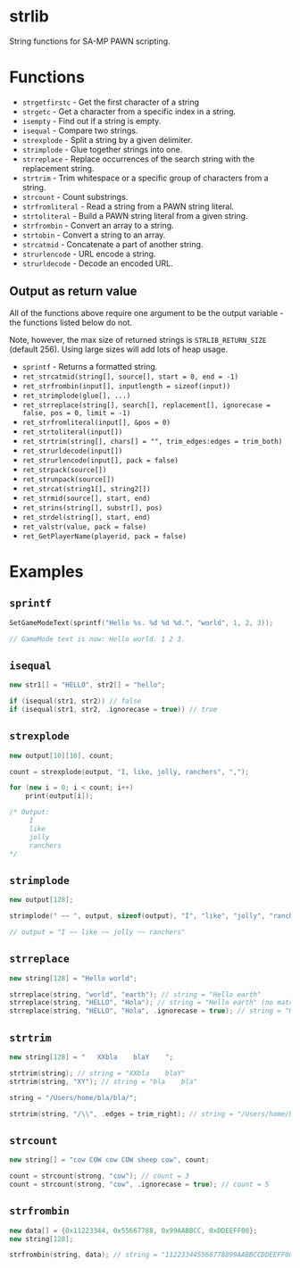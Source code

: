 # strlib

String functions for SA-MP PAWN scripting.

# Functions

* `strgetfirstc` - Get the first character of a string
* `strgetc` - Get a character from a specific index in a string.
* `isempty` - Find out if a string is empty.
* `isequal` - Compare two strings.
* `strexplode` - Split a string by a given delimiter.
* `strimplode` - Glue together strings into one.
* `strreplace` - Replace occurrences of the search string with the replacement string.
* `strtrim` - Trim whitespace or a specific group of characters from a string.
* `strcount` - Count substrings.
* `strfromliteral` - Read a string from a PAWN string literal.
* `strtoliteral` - Build a PAWN string literal from a given string.
* `strfrombin` - Convert an array to a string.
* `strtobin` - Convert a string to an array.
* `strcatmid` - Concatenate a part of another string.
* `strurlencode` - URL encode a string.
* `strurldecode` - Decode an encoded URL.

## Output as return value

All of the functions above require one argument to be the output variable - the functions listed below do not.

Note, however, the max size of returned strings is `STRLIB_RETURN_SIZE` (default 256). Using large sizes will add lots of heap usage.

* `sprintf` - Returns a formatted string.
* `ret_strcatmid(string[], source[], start = 0, end = -1)`
* `ret_strfrombin(input[], inputlength = sizeof(input))`
* `ret_strimplode(glue[], ...)`
* `ret_strreplace(string[], search[], replacement[], ignorecase = false, pos = 0, limit = -1)`
* `ret_strfromliteral(input[], &pos = 0)`
* `ret_strtoliteral(input[])`
* `ret_strtrim(string[], chars[] = "", trim_edges:edges = trim_both)`
* `ret_strurldecode(input[])`
* `ret_strurlencode(input[], pack = false)`
* `ret_strpack(source[])`
* `ret_strunpack(source[])`
* `ret_strcat(string1[], string2[])`
* `ret_strmid(source[], start, end)`
* `ret_strins(string[], substr[], pos)`
* `ret_strdel(string[], start, end)`
* `ret_valstr(value, pack = false)`
* `ret_GetPlayerName(playerid, pack = false)`

# Examples

## `sprintf`

```cpp
SetGameModeText(sprintf("Hello %s. %d %d %d.", "world", 1, 2, 3));

// GameMode text is now: Hello world. 1 2 3.
```

## `isequal`

```cpp
new str1[] = "HELLO", str2[] = "hello";

if (isequal(str1, str2)) // false
if (isequal(str1, str2, .ignorecase = true)) // true
```

## `strexplode`

```cpp
new output[10][10], count;

count = strexplode(output, "I, like, jolly, ranchers", ",");

for (new i = 0; i < count; i++)
	print(output[i]);

/* Output:
     I
     like
     jolly
     ranchers
*/
```

## `strimplode`

```cpp
new output[128];

strimplode(" ~~ ", output, sizeof(output), "I", "like", "jolly", "ranchers");

// output = "I ~~ like ~~ jolly ~~ ranchers"
```

## `strreplace`

```cpp
new string[128] = "Hello world";

strreplace(string, "world", "earth"); // string = "Hello earth"
strreplace(string, "HELLO", "Hola"); // string = "Hello earth" (no match for "HELLO")
strreplace(string, "HELLO", "Hola", .ignorecase = true); // string = "Hola earth"
```

## `strtrim`

```cpp
new string[128] = "   XXbla    blaY    ";

strtrim(string); // string = "XXbla    blaY"
strtrim(string, "XY"); // string = "bla    bla"

string = "/Users/home/bla/bla/";

strtrim(string, "/\\", .edges = trim_right); // string = "/Users/home/bla/bla"
```

## `strcount`

```cpp
new string[] = "cow COW cow COW sheep cow", count;

count = strcount(strong, "cow"); // count = 3
count = strcount(strong, "cow", .ignorecase = true); // count = 5
```

## `strfrombin`

```cpp
new data[] = {0x11223344, 0x55667788, 0x99AABBCC, 0xDDEEFF00};
new string[128];

strfrombin(string, data); // string = "112233445566778899AABBCCDDEEFF00"
```
